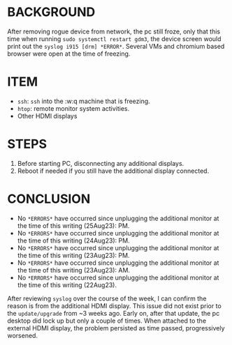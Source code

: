 # BACKGROUND
After removing rogue device from network, the pc still froze, only that this time when running `sudo systemctl restart gdm3`, the device screen would print out the `syslog i915 [drm] *ERROR*`. Several VMs and chromium based browser were open at the time of freezing.

# ITEM
- `ssh`: `ssh` into the :w:q
machine that is freezing.
- `htop`: remote monitor system activities.
- Other HDMI displays

<!-- ## Scripts -->

<!-- ## WARNING -->


# STEPS

1. Before starting PC, disconnecting any additional displays.  
2. Reboot if needed if you still have the additional display connected.


# CONCLUSION

- No `*ERRORS*` have occurred since unplugging the additional monitor at the time of this writing (25Aug23): PM.  
- No `*ERRORS*` have occurred since unplugging the additional monitor at the time of this writing (24Aug23): PM.  
- No `*ERRORS*` have occurred since unplugging the additional monitor at the time of this writing (23Aug23): PM.  
- No `*ERRORS*` have occurred since unplugging the additional monitor at the time of this writing (23Aug23): AM.  
- No `*ERRORS*` have occurred since unplugging the additional monitor at the time of this writing (22Aug23).  

After reviewing `syslog` over the course of the week, I can confirm the reason is from the additional HDMI display. This issue did not exist prior to the `update/upgrade` from ~3 weeks ago. Early on, after that update, the pc desktop did lock up but only a couple of times. When attached to the external HDMI display, the problem persisted as time passed, progressively worsened. 

<!--
drafted: 
22Aug23
-->


